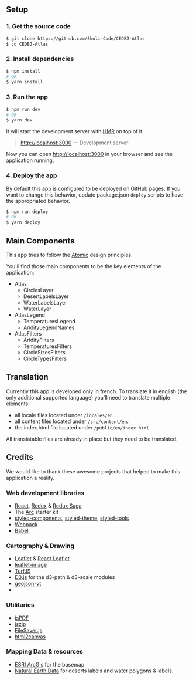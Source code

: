 ## Setup
 
### 1. Get the source code

```sh
$ git clone https://github.com/Skoli-Code/CEDEJ-Atlas
$ cd CEDEJ-Atlas
```

### 2. Install dependencies

```sh
$ npm install
# OR
$ yarn install
```

### 3. Run the app
   
```sh
$ npm run dev
# OR 
$ yarn dev
```

It will start the development server with [HMR](https://webpack.github.io/docs/hot-module-replacement) on top of it.

> [http://localhost:3000](http://localhost:3000) — Development server<br>

Now you can open [http://localhost:3000](http://localhost:3000) in your browser and see the application running.

### 4. Deploy the app

By default this app is configured to be deployed on GitHub pages. If you want to change this behavior, update package.json
`deploy` scripts to have the appropriated behavior.

```sh
$ npm run deploy
# OR
$ yarn deploy
```


## Main Components

This app tries to follow the [Atomic](http://atomicdesign.bradfrost.com/table-of-contents/) design principles.

You'll find those main components to be the key elements of the application:

- Atlas
  - CirclesLayer
  - DesertLabelsLayer
  - WaterLabelsLayer
  - WaterLayer
- AtlasLegend
  - TemperaturesLegend
  - AridityLegendNames
- AtlasFilters
  - AridityFilters
  - TemperaturesFilters
  - CircleSizesFilters
  - CircleTypesFilters

## Translation
Currently this app is developed only in french. To translate it in english (the only additional supported language) you'll need to translate multiple elements:
- all locale files located under `/locales/en`. 
- all content files located under `/src/content/en`. 
- the index.html file located under `/public/en/index.html`

All translatable files are already in place but they need to be translated.

## Credits

We would like to thank these awesome projects that helped to make this application a reality.

### Web development libraries

- [React](https://github.com/facebook/react), [Redux](https://github.com/reactjs/redux) & [Redux Saga](https://github.com/redux-saga/redux-saga)
- The [Arc](https://github.com/diegohaz/arc) starter kit
- [styled-components](https://github.com/styled-components/styled-components), [styled-theme](https://github.com/diegohaz/styled-theme), [styled-tools](https://github.com/diegohaz/styled-tools)
- [Webpack](https://github.com/webpack/webpack)
- [Babel](https://github.com/babel/babel)

### Cartography & Drawing

- [Leaflet](http://leafletjs.com/) & [React Leaflet](https://github.com/PaulLeCam/react-leaflet)
- [leaflet-image](https://github.com/mapbox/leaflet-image)
- [TurfJS](turfjs.org)
- [D3.js](https://d3js.org/) for the d3-path & d3-scale modules
- [geojson-vt](https://github.com/mapbox/geojson-vt)
-
### Utilitaries

- [jsPDF](https://github.com/MrRio/jsPDF)
- [jszip](https://github.com/Stuk/jszip)
- [FileSaver.js](https://github.com/eligrey/FileSaver.js)
- [html2canvas](https://github.com/niklasvh/html2canvas)

### Mapping Data & resources

- [ESRI ArcGis](http://www.arcgis.com/) for the basemap
- [Natural Earth Data](http://www.naturalearthdata.com/) for deserts labels and water polygons & labels.

